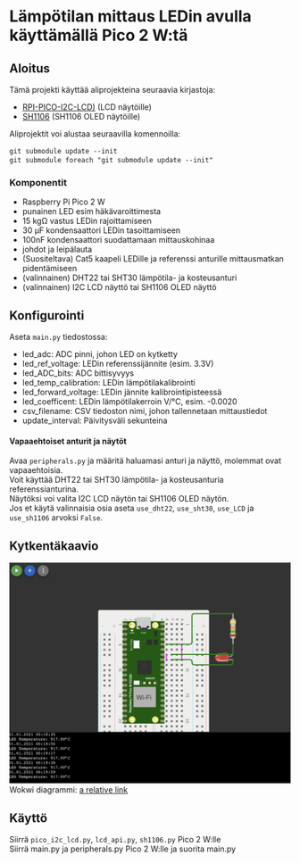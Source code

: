 # Lämpötilan mittaus LEDin avulla käyttämällä Pico 2 W:tä

## Aloitus
Tämä projekti käyttää aliprojekteina seuraavia kirjastoja:
- [RPI-PICO-I2C-LCD)](https://github.com/T-622/RPI-PICO-I2C-LCD) (LCD näytöille)  
- [SH1106](https://github.com/robert-hh/SH1106) (SH1106 OLED näytöille)  

Aliprojektit voi alustaa seuraavilla komennoilla:
```
git submodule update --init
git submodule foreach "git submodule update --init"
```

### Komponentit
* Raspberry Pi Pico 2 W
* punainen LED esim häkävaroittimesta
* 15 kgΩ vastus LEDin rajoittamiseen
* 30 µF kondensaattori LEDin tasoittamiseen
* 100nF kondensaattori suodattamaan mittauskohinaa
* johdot ja leipälauta
* (Suositeltava) Cat5 kaapeli LEDille ja referenssi anturille mittausmatkan pidentämiseen
* (valinnainen) DHT22 tai SHT30 lämpötila- ja kosteusanturi
* (valinnainen) I2C LCD näyttö tai SH1106 OLED näyttö

## Konfigurointi
Aseta `main.py` tiedostossa:
  * led_adc: ADC pinni, johon LED on kytketty
  * led_ref_voltage: LEDin referenssijännite (esim. 3.3V)
  * led_ADC_bits: ADC bittisyvyys
  * led_temp_calibration: LEDin lämpötilakalibrointi
  * led_forward_voltage: LEDin jännite kalibrointipisteessä
  * led_coefficent: LEDin lämpötilakerroin  V/°C, esim. -0.0020
  * csv_filename: CSV tiedoston nimi, johon tallennetaan mittaustiedot
  * update_interval: Päivitysväli sekunteina

#### Vapaaehtoiset anturit ja näytöt
Avaa `peripherals.py` ja määritä haluamasi anturi ja näyttö, molemmat ovat vapaaehtoisia.  
Voit käyttää DHT22 tai SHT30 lämpötila- ja kosteusanturia referenssianturina.  
Näytöksi voi valita I2C LCD näytön tai SH1106 OLED näytön.  
Jos et käytä valinnaisia osia aseta `use_dht22`, `use_sht30`, `use_LCD` ja `use_sh1106` arvoksi `False`.

## Kytkentäkaavio
![alt text](image.png)
Wokwi diagrammi: [a relative link](diagram.json)



## Käyttö
Siirrä `pico_i2c_lcd.py`, `lcd_api.py`, `sh1106.py` Pico 2 W:lle  
Siirrä main.py ja peripherals.py Pico 2 W:lle ja suorita main.py